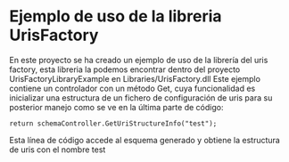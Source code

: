 # Ejemplo de uso de la libreria UrisFactory

En este proyecto se ha creado un ejemplo de uso de la librería del uris factory, esta libreria la podemos encontrar dentro del proyecto 
UrisFactoryLibraryExample en Libraries/UrisFactory.dll
Este ejemplo contiene un controlador con un método Get, cuya funcionalidad es inicializar una estructura de un fichero de configuración de uris para su posterior manejo como se ve en la última parte de código:

    return schemaController.GetUriStructureInfo("test");
Esta línea de código accede al esquema generado y obtiene la estructura de uris con el nombre test
